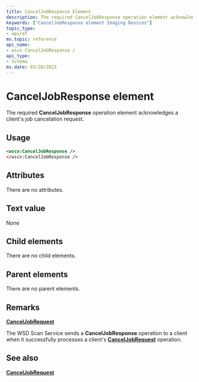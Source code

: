 ```yaml
---
title: CancelJobResponse Element
description: The required CancelJobResponse operation element acknowledges a client's job cancelation request.
keywords: ["CancelJobResponse element Imaging Devices"]
topic_type:
- apiref
ms.topic: reference
api_name:
- wscn CancelJobResponse /
api_type:
- Schema
ms.date: 03/28/2023
---
```


# CancelJobResponse element

The required **CancelJobResponse** operation element acknowledges a client's job cancelation request.

## Usage

```xml
<wscn:CancelJobResponse />
</wscn:CancelJobResponse />
```

## Attributes

There are no attributes.

## Text value

None

## Child elements

There are no child elements.

## Parent elements

There are no parent elements.

## Remarks

[**CancelJobRequest**](canceljobrequest.md)

The WSD Scan Service sends a **CancelJobResponse** operation to a client when it successfully processes a client's [**CancelJobRequest**](canceljobrequest.md) operation.

## See also

[**CancelJobRequest**](canceljobrequest.md)
